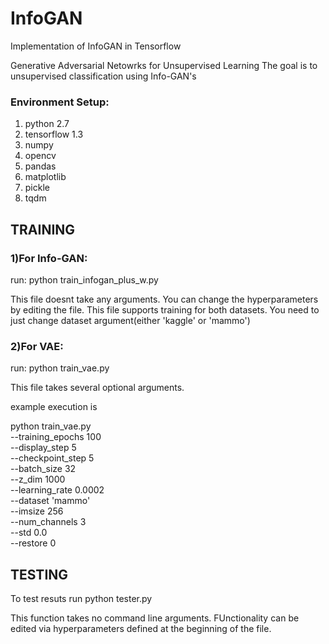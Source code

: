 # InfoGAN
Implementation of InfoGAN in Tensorflow

Generative Adversarial Netowrks for Unsupervised Learning
The goal is to unsupervised classification using Info-GAN's

### Environment Setup:
1) python 2.7
2) tensorflow 1.3
3) numpy
4) opencv
5) pandas
6) matplotlib
7) pickle
8) tqdm

## TRAINING
### 1)For Info-GAN:

run: python train_infogan_plus_w.py

This file doesnt take any arguments. You can change the hyperparameters by editing the file. This file supports training for both datasets.
You need to just change dataset argument(either 'kaggle' or 'mammo')


### 2)For VAE:

run: python train_vae.py

This file takes several optional arguments. 

example execution is 

python train_vae.py \
--training_epochs 100 \
--display_step 5 \
--checkpoint_step 5 \
--batch_size 32 \
--z_dim 1000 \
--learning_rate 0.0002 \
--dataset 'mammo' \
--imsize 256 \
--num_channels 3 \
--std 0.0 \
--restore 0


## TESTING 
To test resuts 
run python tester.py

This function takes no command line arguments. FUnctionality can be edited via hyperparameters defined at the beginning of the file.

